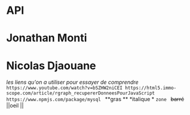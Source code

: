 # API

# Jonathan Monti

# Nicolas Djaouane
*les liens qu'on a utiliser pour essayer de comprendre*
`https://www.youtube.com/watch?v=bSZHW2niCEI
https://html5.immo-scope.com/article/rgraph_recupererDonneesPourJavaScript
https://www.npmjs.com/package/mysql
`
**gras ** *italique * `zone ` ~~barré~~ ||oeil || 
